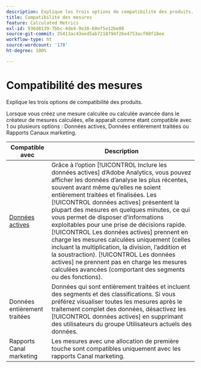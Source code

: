 ```yaml
---
description: Explique les trois options de compatibilité des produits.
title: Compatibilité des mesures
feature: Calculated Metrics
exl-id: 936d8139-7bbc-4de4-9e30-60ef5e12be08
source-git-commit: 35413ac43eed5ab7218794f26e4753acf08f18ee
workflow-type: ht
source-wordcount: '178'
ht-degree: 100%

---
```


# Compatibilité des mesures

Explique les trois options de compatibilité des produits.

Lorsque vous créez une mesure calculée ou calculée avancée dans le créateur de mesures calculées, elle apparaît comme étant compatible avec 1 ou plusieurs options : Données actives, Données entièrement traitées ou Rapports Canaux marketing.

| Compatible avec | Description |
| --- | --- |
| [Données actives](https://experienceleague.adobe.com/docs/analytics/analyze/reports-analytics/current-data.html?lang=fr) | Grâce à l’option [!UICONTROL Inclure les données actives] d’Adobe Analytics, vous pouvez afficher les données d’analyse les plus récentes, souvent avant même qu’elles ne soient entièrement traitées et finalisées. Les [!UICONTROL données actives] présentent la plupart des mesures en quelques minutes, ce qui vous permet de disposer d’informations exploitables pour une prise de décisions rapide. [!UICONTROL Les données actives] prennent en charge les mesures calculées uniquement (celles incluant la multiplication, la division, l’addition et la soustraction). [!UICONTROL Les données actives] ne prennent pas en charge les mesures calculées avancées (comportant des segments ou des fonctions). |
| Données entièrement traitées | Données qui sont entièrement traitées et incluent des segments et des classifications. Si vous préférez visualiser toutes les mesures après le traitement complet des données, désactivez les [!UICONTROL données actives] en supprimant des utilisateurs du groupe Utilisateurs actuels des données. |
| Rapports Canal marketing | Les mesures avec une allocation de première touche sont compatibles uniquement avec les rapports Canal marketing. |
